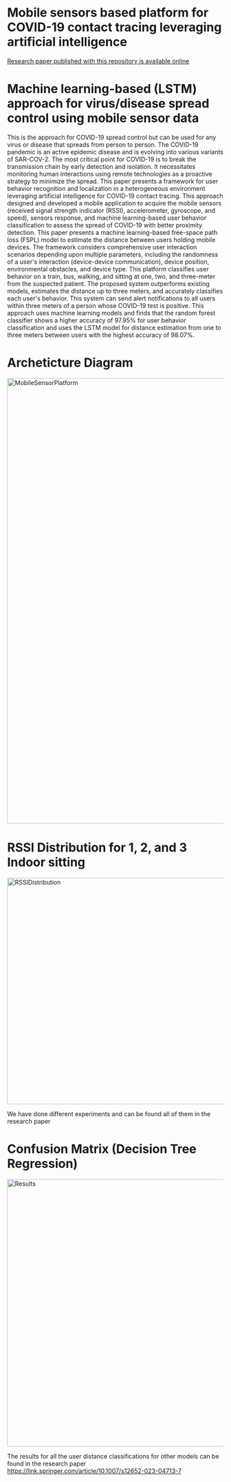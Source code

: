 # Mobile sensors based platform for COVID-19 contact tracing leveraging artificial intelligence

[Research paper published with this repository is available online](https://link.springer.com/article/10.1007/s12652-023-04713-7)


# Machine learning-based (LSTM) approach for virus/disease spread control using mobile sensor data

This is the approach for COVID-19 spread control but can be used for any virus or disease that spreads from person to person.
The COVID-19 pandemic is an active epidemic disease and is evolving into various variants of SAR-COV-2. The most critical point for COVID-19 is to break the transmission chain by early detection and isolation. It necessitates monitoring human interactions using remote technologies as a proactive strategy to minimize the spread. This paper presents a framework for user behavior recognition and localization in a heterogeneous environment leveraging artificial intelligence for COVID-19 contact tracing. This approach designed and developed a mobile application to acquire the mobile sensors (received signal strength indicator (RSSI), accelerometer, gyroscope, and speed), sensors response, and machine learning-based user behavior classification to assess the spread of COVID-19 with better proximity detection. This paper presents a machine learning-based free-space path loss (FSPL) model to estimate the distance between users holding mobile devices. The framework considers comprehensive user interaction scenarios depending upon multiple parameters, including the randomness of a user's interaction (device-device communication), device position, environmental obstacles, and device type. This platform classifies user behavior on a train, bus, walking, and sitting at one, two, and three-meter from the suspected patient. The proposed system outperforms existing models, estimates the distance up to three meters, and accurately classifies each user's behavior. This system can send alert notifications to all users within three meters of a person whose COVID-19 test is positive. This approach uses machine learning models and finds that the random forest classifier shows a higher accuracy of 97.95% for user behavior classification and uses the LSTM model for distance estimation from one to three meters between users with the highest accuracy of 98.07%.


# Archeticture Diagram

<img width="1034" alt="MobileSensorPlatform" src="https://github.com/user-attachments/assets/a9aa3122-1493-41fd-95f7-953eea5eacda">

# RSSI Distribution for 1, 2, and 3 Indoor sitting

<img width="526" alt="RSSIDistribution" src="https://github.com/user-attachments/assets/286dae62-3e6f-443b-8c8c-4efad12d40a1">

We have done different experiments and can be found all of them in the research paper


# Confusion Matrix (Decision Tree Regression)

<img width="621" alt="Results" src="https://github.com/user-attachments/assets/99b6b380-6148-47bc-96a4-bf1eaadc0258">

The results for all the user distance classifications for other models can be found in the research paper
https://link.springer.com/article/10.1007/s12652-023-04713-7




